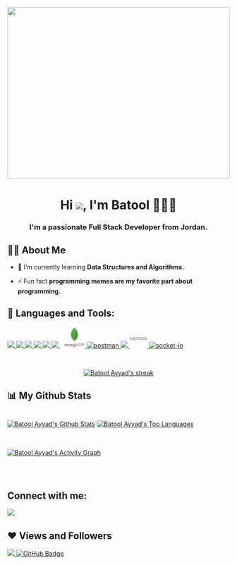 <!--
**Batoolayyad/Batoolayyad** is a ✨ _special_ ✨ repository because its `README.md` (this file) appears on your GitHub profile.

Here are some ideas to get you started:

- 🔭 I’m currently working on ...
- 🌱 I’m currently learning ...
- 👯 I’m looking to collaborate on ...
- 🤔 I’m looking for help with ...
- 💬 Ask me about ...
- 📫 How to reach me: ...
- 😄 Pronouns: ...
- ⚡ Fun fact: ...
-->


<a href="#"><img width="100%"  src="https://assets.hongkiat.com/uploads/programming-jokes/joke-coffee-code.jpg" height="390px"/></a>

<h1 align="center">Hi <img src="https://raw.githubusercontent.com/MartinHeinz/MartinHeinz/master/wave.gif" width="30px">, I'm Batool 🙆🏻‍♀️ </h1>
<h3 align="center">I'm a passionate Full Stack Developer from Jordan.</h3>


## 🙋‍♂️ About Me

- 🌱 I’m currently learning **Data Structures and Algorithms.**

- ⚡ Fun fact **programming memes are my favorite part about programming.**

## 🚀 Languages and Tools:

<p align="left"> 
    <a href="https://reactjs.org/" target="_blank"> <img src="https://img.icons8.com/color/48/000000/react-native.png"/> </a>
    <a href="https://developer.mozilla.org/en-US/docs/Web/JavaScript" target="_blank"> <img src="https://img.icons8.com/color/48/000000/javascript.png"/> </a> 
    <a href="https://www.w3.org/html/" target="_blank"> <img src="https://img.icons8.com/color/48/000000/html-5.png"/> </a> 
    <a href="https://www.w3schools.com/css/" target="_blank"> <img src="https://img.icons8.com/color/48/000000/css3.png"/> </a> 
    <a href="https://react-bootstrap.github.io/" target="_blank"> <img src="https://crowdcast-prod.imgix.net/-KHhIzuATU2K4OVPd2sP/event-cover-5388?w=48"/> </a> 
    <a style="padding-right:8px;" href="https://nodejs.org" target="_blank"> <img src="https://img.icons8.com/color/48/000000/nodejs.png"/> </a> 
    <a href="https://www.mongodb.com/" target="_blank"> <img src="https://raw.githubusercontent.com/devicons/devicon/master/icons/mongodb/mongodb-original-wordmark.svg" alt="mongodb" width="48" height="48"/> </a> 
    <a href="https://postman.com" target="_blank"> <img src="https://www.vectorlogo.zone/logos/getpostman/getpostman-icon.svg" alt="postman" width="45" height="45"/> </a>     
    <a href="https://redux.js.org" target="_blank"> <img src="https://img.icons8.com/color/48/000000/redux.png"/> </a>
    <a href="https://expressjs.com" target="_blank"> <img src="https://raw.githubusercontent.com/devicons/devicon/master/icons/express/express-original-wordmark.svg" alt="express" width="40" height="40"/> </a>
    <a href="https://socket.io/" target="_blank"> <img src="https://cdn.freebiesupply.com/logos/thumbs/2x/socket-io-logo.png" alt="socket-io" width="40" height="40"/> </a>
</p>


<br/>

<p align="center">
    <a href="https://github.com/Batoolayyad/github-readme-streak-stats">
        <img title="🔥 Get streak stats for your profile at git.io/streak-stats" alt="Batool Ayyad's streak" src="https://github-readme-streak-stats.herokuapp.com/?user=Batoolayyad&theme=black-ice&hide_border=true&stroke=0000&background=060A0CD0"/>
    </a>
</p>

## 📊 My Github Stats

  <br/>
    <a href="https://github.com/Batoolayyad/github-readme-stats"><img alt="Batool Ayyad's Github Stats" src="https://github-readme-stats.vercel.app/api?username=Batoolayyad&show_icons=true&count_private=true&theme=react&hide_border=true&bg_color=0D1117" /></a>
  <a href="https://github.com/Batoolayyad/github-readme-stats"><img alt="Batool Ayyad's Top Languages" src="https://github-readme-stats.vercel.app/api/top-langs/?username=Batoolayyad&langs_count=8&count_private=true&layout=compact&theme=react&hide_border=true&bg_color=0D1117" /></a>
  <br/>
  <!-- <b>Note:</b> Top languages is only a metric of the languages my public code consists of and doesn't reflect experience or skill level. -->


<br/>
<br/>

<a href="https://github.com/Batoolayyad/github-readme-activity-graph"><img alt="Batool Ayyad's Activity Graph" src="https://activity-graph.herokuapp.com/graph?username=Batoolayyad&bg_color=0D1117&color=5BCDEC&line=5BCDEC&point=FFFFFF&hide_border=true" /></a>

<br/>
<br/>

## Connect with me:
<p align="left">

<a href = "http://linkedin.com/in/batool-ayyad-1698671a3"><img src="https://img.icons8.com/fluent/48/000000/linkedin.png"/></a>

</p>

## ❤ Views and Followers
<a href="https://github.com/Meghna-DAS/github-profile-views-counter">
    <img src="https://komarev.com/ghpvc/?username=Batoolayyad">
</a>
<a href="https://github.com/SubhamRaoniar28?tab=followers"><img src="https://img.shields.io/github/followers/Batoolayyad?label=Followers&style=social" alt="GitHub Badge"></a>